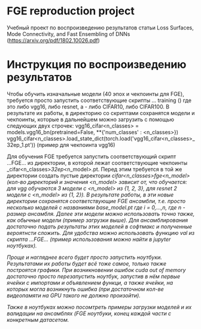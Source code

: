 # FGE reproduction project
Учебный проект по воспроизведению результатов статьи Loss Surfaces, Mode Connectivity, and Fast Ensembling of DNNs (https://arxiv.org/pdf/1802.10026.pdf)

# Инструкция по воспроизведению результатов
Чтобы обучить изначальные модели (40 эпох и чекпоинты для FGE), требуется просто запустить соответствующие скрипты ...<model> training (<dataset>) где <model> это либо vgg16, либо resnet, а <dataset> - либо CIFAR10, либо CIFAR100. В результате их работы, в директорию со скриптами сохранятся модели и чекпоинты, которые в дальнейшем можно загрузить с помощью следующих двух строчек: 
vgg16_cifar<n_classes> = models.vgg16_bn(pretrained=False, **{'num_classes' : <n_classes>})
vgg16_cifar<n_classes>.load_state_dict(torch.load('vgg16_cifar<n_classes>_32ep_1.pt'))
(пример для чекпоинта vgg16)

Для обучения FGE требуется запустить соответствующий скрипт ...FGE... из директории, в которой лежат соответствующие чекпоинты <model>_cifar<n_classes>_32ep_<n_model>.pt. Перед этим требуется в той же директории создать пустые директории <model>_cifar<n_classes>_fge_<n_model> (кол-во директорий и значения <n_model> зависит от, что обучается: для vgg обучаются 3 модели с <n_model> из {1, 2, 3}, для resnet 2 модели с <n_model> из {1, 2}). В результате работы, в эти новые директории сохранятся соответствующие FGE ансамбли, т.е. просто несколько моделей с названиями base_model_<i>.pt где i = 0,...,n, где n - размер ансамбля. Далее эти модели можно использовать точно также, как обычные модели (пример загрузки выше). Для ансамблирования достаточно подать результаты этих моделей в софтмакс и полученные вероятнсти сложить. Для удобства можно использовать функцию val из скрипта ...FGE... (пример использования можно найти в jupyter ноутбуках).
  
Проще и нагляднее всего будет просто запустить ноутбуки. Результатами их работы будет всё тоже самое, только также построятся графики. При возникновении ошибок cuda out of memory достаточно просто перезапустить ноутбук, запустив в нём первые ячейки с импортами и объявлением функци, а также ячейки, на которых могла возникнуть ошибка (при достаточном кол-ве видеопамяти на GPU такого не должно произойти).

Также в ноутбуках можно посомтреть примеры загрузки моделей и их валидации на ансамблях (FGE ноутбуки, конец каждой части с конкретным датасетом.
